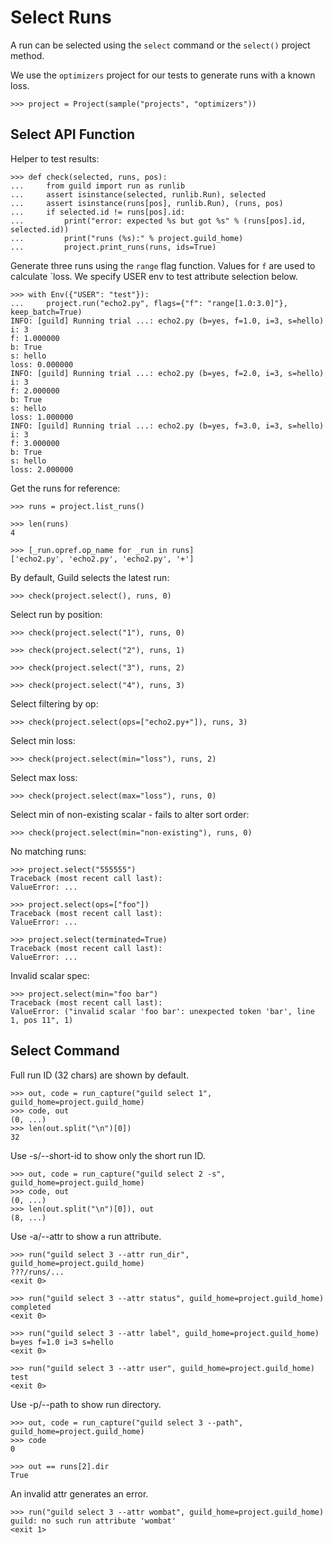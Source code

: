 # Select Runs

A run can be selected using the `select` command or the `select()`
project method.

We use the `optimizers` project for our tests to generate runs with a
known loss.

    >>> project = Project(sample("projects", "optimizers"))

## Select API Function

Helper to test results:

    >>> def check(selected, runs, pos):
    ...     from guild import run as runlib
    ...     assert isinstance(selected, runlib.Run), selected
    ...     assert isinstance(runs[pos], runlib.Run), (runs, pos)
    ...     if selected.id != runs[pos].id:
    ...         print("error: expected %s but got %s" % (runs[pos].id, selected.id))
    ...         print("runs (%s):" % project.guild_home)
    ...         project.print_runs(runs, ids=True)

Generate three runs using the `range` flag function. Values for `f`
are used to calculate `loss. We specify USER env to test attribute
selection below.

    >>> with Env({"USER": "test"}):
    ...     project.run("echo2.py", flags={"f": "range[1.0:3.0]"}, keep_batch=True)
    INFO: [guild] Running trial ...: echo2.py (b=yes, f=1.0, i=3, s=hello)
    i: 3
    f: 1.000000
    b: True
    s: hello
    loss: 0.000000
    INFO: [guild] Running trial ...: echo2.py (b=yes, f=2.0, i=3, s=hello)
    i: 3
    f: 2.000000
    b: True
    s: hello
    loss: 1.000000
    INFO: [guild] Running trial ...: echo2.py (b=yes, f=3.0, i=3, s=hello)
    i: 3
    f: 3.000000
    b: True
    s: hello
    loss: 2.000000

Get the runs for reference:

    >>> runs = project.list_runs()

    >>> len(runs)
    4

    >>> [_run.opref.op_name for _run in runs]
    ['echo2.py', 'echo2.py', 'echo2.py', '+']

By default, Guild selects the latest run:

    >>> check(project.select(), runs, 0)

Select run by position:

    >>> check(project.select("1"), runs, 0)

    >>> check(project.select("2"), runs, 1)

    >>> check(project.select("3"), runs, 2)

    >>> check(project.select("4"), runs, 3)

Select filtering by op:

    >>> check(project.select(ops=["echo2.py+"]), runs, 3)

Select min loss:

    >>> check(project.select(min="loss"), runs, 2)

Select max loss:

    >>> check(project.select(max="loss"), runs, 0)

Select min of non-existing scalar - fails to alter sort order:

    >>> check(project.select(min="non-existing"), runs, 0)

No matching runs:

    >>> project.select("555555")
    Traceback (most recent call last):
    ValueError: ...

    >>> project.select(ops=["foo"])
    Traceback (most recent call last):
    ValueError: ...

    >>> project.select(terminated=True)
    Traceback (most recent call last):
    ValueError: ...

Invalid scalar spec:

    >>> project.select(min="foo bar")
    Traceback (most recent call last):
    ValueError: ("invalid scalar 'foo bar': unexpected token 'bar', line 1, pos 11", 1)

## Select Command

Full run ID (32 chars) are shown by default.

    >>> out, code = run_capture("guild select 1", guild_home=project.guild_home)
    >>> code, out
    (0, ...)
    >>> len(out.split("\n")[0])
    32

Use -s/--short-id to show only the short run ID.

    >>> out, code = run_capture("guild select 2 -s", guild_home=project.guild_home)
    >>> code, out
    (0, ...)
    >>> len(out.split("\n")[0]), out
    (8, ...)

Use -a/--attr to show a run attribute.

    >>> run("guild select 3 --attr run_dir", guild_home=project.guild_home)
    ???/runs/...
    <exit 0>

    >>> run("guild select 3 --attr status", guild_home=project.guild_home)
    completed
    <exit 0>

    >>> run("guild select 3 --attr label", guild_home=project.guild_home)
    b=yes f=1.0 i=3 s=hello
    <exit 0>

    >>> run("guild select 3 --attr user", guild_home=project.guild_home)
    test
    <exit 0>

Use -p/--path to show run directory.

    >>> out, code = run_capture("guild select 3 --path", guild_home=project.guild_home)
    >>> code
    0

    >>> out == runs[2].dir
    True

An invalid attr generates an error.

    >>> run("guild select 3 --attr wombat", guild_home=project.guild_home)
    guild: no such run attribute 'wombat'
    <exit 1>
